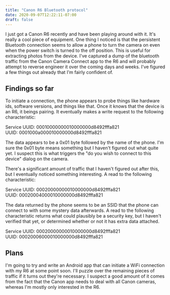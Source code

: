 ```yaml
---
title: "Canon R6 Bluetooth protocol"
date: 2020-09-07T12:22:11-07:00
draft: false
---
```


I just got a Canon R6 recently and have been playing around with it. It's really a cool piece of equipment. One thing I noticed is that the persistent Bluetooth connection seems to allow a phone to turn the camera on even when the power switch is turned to the off position. This is useful for extracting photos from the device. I've captured a dump of the bluetooth traffic from the Canon Camera Connect app to the R6 and will probably attempt to reverse engineer it over the coming days and weeks. I've figured a few things out already that I'm fairly confident of.

## Findings so far

To initiate a connection, the phone appears to probe things like hardware ids, software versions, and things like that. Once it knows that the device is an R6, it beings pairing. It eventually makes a write request to the following characteristic:

Service UUID: 00010000000010000000d8492fffa821  
UUID: 0001000a000010000000d8492fffa821

The data appears to be a 0x01 byte followed by the name of the phone. I'm sure the 0x01 byte means something but I haven't figured out what quite yet. I suspect this is what triggers the "do you wish to connect to this device" dialog on the camera.

There's a significant amount of traffic that I haven't figured out after this, but I eventually noticed something interesting. A read to the following characteristic:

Service UUID: 00020000000010000000d8492fffa821  
UUID: 00020004000010000000d8492fffa821

The data returned by the phone seems to be an SSID that the phone can connect to with some mystery data afterwards. A read to the following characteristic returns  what could plausibly be a security key, but I haven't verified that yet, or determined whether or not it has extra data attached.

Service UUID: 00020000000010000000d8492fffa821  
UUID: 00020006000010000000d8492fffa821

## Plans

I'm going to try and write an Android app that can initiate a WiFi connection with my R6 at some point soon. I'll puzzle over the remaining pieces of traffic if it turns out they're necessary. I suspect a good amount of it comes from the fact that the Canon app needs to deal with all Canon cameras, whereas I'm mostly only interested in the R6.